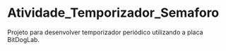 # Atividade_Temporizador_Semaforo
Projeto para desenvolver temporizador periódico utilizando a placa BitDogLab.
